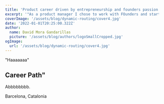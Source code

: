 ```yaml
---
title: 'Product career driven by entrepreneurship and founders passion'
excerpt: '"As a product manager I chose to work with FOunders and startups because of the'
coverImage: '/assets/blog/dynamic-routing/cover4.jpg'
date: '2022-01-01T20:25:00.322Z'
author:
  name: David Mora Gandarillas
  picture: '/assets/blog/authors/logoSmallCropped.jpg'
ogImage:
  url: '/assets/blog/dynamic-routing/cover4.jpg'
---
```


"Haaaaaaa"

## Career Path"

Abbbbbbbb.

Barcelona, Catalonia
